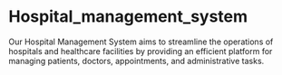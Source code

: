 # Hospital_management_system
Our Hospital Management System aims to streamline the operations of hospitals and healthcare facilities by providing an efficient platform for managing patients, doctors, appointments, and administrative tasks.
